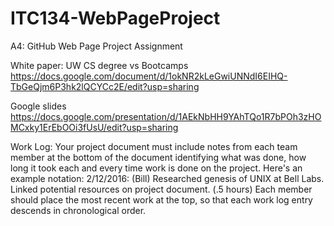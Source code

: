 # ITC134-WebPageProject
A4: GitHub Web Page Project Assignment

White paper: UW CS degree vs Bootcamps
https://docs.google.com/document/d/1okNR2kLeGwiUNNdI6EIHQ-TbGeQjm6P3hk2lQCYCc2E/edit?usp=sharing

Google slides
https://docs.google.com/presentation/d/1AEkNbHH9YAhTQo1R7bPOh3zHOMCxky1ErEbOOi3fUsU/edit?usp=sharing

Work Log: Your project document must include notes from each team member at the bottom of the document identifying what was done, how long it took each and every time work is done on the project.  Here's an example notation:
2/12/2016: (Bill) Researched genesis of UNIX at Bell Labs.  Linked potential resources on project document.  (.5 hours)
Each member should place the most recent work at the top, so that each work log entry descends in chronological order. 
